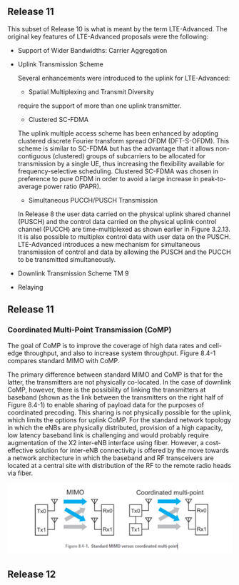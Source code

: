 
## Release 11
This subset of Release 10 is what is meant by the term LTE-Advanced.
The original key features of LTE-Advanced proposals were the following:

*  Support of Wider Bandwidths: Carrier Aggregation
*  Uplink Transmission Scheme
   
   Several enhancements were introduced to the uplink for LTE-Advanced:
   -  Spatial Multiplexing and Transmit Diversity

    require the support of more than one uplink transmitter.
   -  Clustered SC-FDMA

    The uplink multiple access scheme has been enhanced by adopting clustered discrete Fourier transform spread OFDM (DFT-S-OFDM). This scheme is similar to SC-FDMA but has the advantage that it allows non-contiguous (clustered) groups of subcarriers to be allocated for transmission by a single UE, thus increasing the flexibility available for frequency-selective scheduling. Clustered SC-FDMA was chosen in preference to pure OFDM in order to avoid a large increase in peak-to-average power ratio (PAPR).
   - Simultaneous PUCCH/PUSCH Transmission

    In Release 8 the user data carried on the physical uplink shared channel (PUSCH) and the control data carried on the physical uplink control channel (PUCCH) are time-multiplexed as shown earlier in Figure 3.2.13. It is also possible to multiplex control data with user data on the PUSCH. LTE-Advanced introduces a new mechanism for simultaneous transmission of control and data by allowing the PUSCH and the PUCCH to be transmitted simultaneously.

* Downlink Transmission Scheme
  TM 9 

* Relaying


## Release 11
### Coordinated Multi-Point Transmission (CoMP)
The goal of CoMP is to improve the coverage of high data rates and cell-edge throughput, and
also to increase system throughput. Figure 8.4-1 compares standard MIMO with CoMP.

The primary difference between standard MIMO and CoMP is that for the latter, the transmitters are not physically co-located. In the case of downlink CoMP, however, there is the possibility of linking the transmitters at baseband (shown as the link between the transmitters on the right half of Figure 8.4-1) to enable sharing of payload data for the purposes of coordinated precoding. This sharing is not physically possible for the uplink, which limits the options for uplink CoMP. For the standard
network topology in which the eNBs are physically distributed, provision of a high capacity, low latency baseband link is challenging and would probably require augmentation of the X2 inter-eNB interface using fiber. However, a cost-effective solution for inter-eNB connectivity is offered by the move towards a network architecture in which the baseband and RF transceivers are located at a central site with distribution of the RF to the remote radio heads via fiber.

![Figure 8.4-1. Standard MIMO versus coordinated multi-point](images/8.4-1.png)

## Release 12
